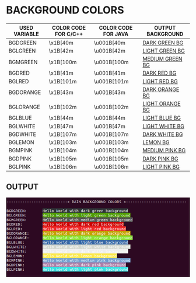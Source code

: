# BACKGROUND COLORS

 USED VARIABLE | COLOR CODE FOR C/C++ | COLOR CODE FOR JAVA | OUTPUT BACKGROUND
---------------|----------------------|---------------------|-------------------
 BGDGREEN | \x1B[40m | \u001B[40m | [DARK GREEN BG](#output)
 BGLGREEN | \x1B[42m | \u001B[42m | [LIGHT GREEN BG](#output)
 BGMGREEN | \x1B[100m | \u001B[100m | [MEDIUM GREEN BG](#output)
 BGDRED | \x1B[41m | \u001B[41m | [DARK RED BG](#output)
 BGLRED | \x1B[101m | \u001B[101m | [LIGHT RED BG](#output)
 BGDORANGE | \x1B[43m | \u001B[43m | [DARK ORANGE BG](#output)
 BGLORANGE | \x1B[102m | \u001B[102m | [LIGHT ORANGE BG](#output)
 BGLBLUE | \x1B[44m | \u001B[44m | [LIGHT BLUE BG](#output)
 BGLWHITE | \x1B[47m | \u001B[47m | [LIGHT WHITE BG](#output)
 BGDWHITE | \x1B[107m | \u001B[107m | [DARK WHITE BG](#output)
 BGLEMON | \x1B[103m | \u001B[103m | [LEMON BG](#output)
 BGMPINK | \x1B[104m | \u001B[104m | [MEDIUM PINK BG](#output)
 BGDPINK | \x1B[105m | \u001B[105m | [DARK PINK BG](#output)
 BGLPINK | \x1B[106m | \u001B[106m | [LIGHT PINK BG](#output)

## OUTPUT

![background colors](/img/background-color.png)